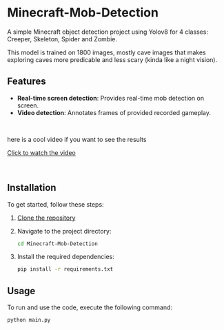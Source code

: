 # Minecraft-Mob-Detection

A simple Minecraft object detection project using Yolov8 for 4 classes: Creeper, Skeleton, Spider and Zombie.

This model is trained on 1800 images, mostly cave images that makes exploring caves more predicable and less scary (kinda like a night vision).


## Features
- **Real-time screen detection**: Provides real-time mob detection on screen.
- **Video detection**: Annotates frames of provided recorded gameplay.

<br>

here is a cool video if you want to see the results

[Click to watch the video](https://vimeo.com/1010151614)

<br>

## Installation

To get started, follow these steps:

1. [Clone the repository](https://github.com/Meli00Cka/Minecraft-Mob-Detection/archive/refs/heads/main.zip)

2. Navigate to the project directory:
   ```bash
   cd Minecraft-Mob-Detection
   ```

3. Install the required dependencies:
   ```bash
   pip install -r requirements.txt
   ```

## Usage

To run and use the code, execute the following command:
```bash
python main.py
```
